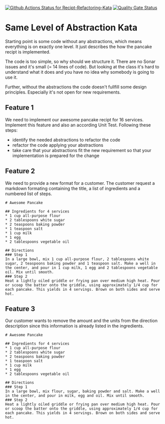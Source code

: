 [![Github Actions Status for Recipt-Refactoring-Kata](https://github.com/rolger/Recipt-Refactoring-Kata/Build/badge.svg)](https://github.com/rolger/Recipt-Refactoring-Kata/actions) [![Quality Gate Status](https://sonarcloud.io/api/project_badges/measure?project=rolger_Recipt-Refactoring-Kata&metric=alert_status)](https://sonarcloud.io/dashboard?id=rolger_Recipt-Refactoring-Kata)

# Same Level of Abstraction Kata

Starting point is some code without any abstractions, which means everything is on exactly one level. It just describes the how the pancake recipt is implemented. 

The code is too simple, so why should we structure it. There are no Sonar issues and it's small (= 14 lines of code). But looking at the class it's hard to understand what it does and you have no idea why somebody is going to use it.

Further, without the abstractions the code doesn't fullfill some design principles. Especially it's not open for new requirements.


## Feature 1
We need to implement our awesome pancake recipt for 16 services. Implement this feature and also an according Unit Test. Following these steps:

- identify the needed abstractions to refactor the code
- refactor the code applying your abstractions
- take care that your abstractions fit the new requirement so that your implementation is prepared for the change


## Feature 2
We need to provide a new format for a customer. The customer request a markdown formating containing the title, a list of ingredients and a numbered list of steps.


```
# Awesome Pancake

## Ingredients for 4 services
* 1 cup all-purpose flour
* 2 tablespoons white sugar
* 2 teaspoons baking powder 
* 1 teaspoon salt
* 1 cup milk
* 1 egg
* 2 tablespoons vegetable oil

## Directions
### Step 1
In a large bowl, mix 1 cup all-purpose flour, 2 tablespoons white sugar, 2 teaspoons baking powder and 1 teaspoon salt. Make a well in the center, and pour in 1 cup milk, 1 egg and 2 tablespoons vegetable oil. Mix until smooth.
### Step 2
Heat a lightly oiled griddle or frying pan over medium high heat. Pour or scoop the batter onto the griddle, using approximately 1/4 cup for each pancake. This yields in 4 servings. Brown on both sides and serve hot.
```

## Feature 3
Our customer wants to remove the amount and the units from the direction description since this information is already listed in the ingredients.

```
# Awesome Pancake

## Ingredients for 4 services
* 1 cup all-purpose flour
* 2 tablespoons white sugar
* 2 teaspoons baking powder 
* 1 teaspoon salt
* 1 cup milk
* 1 egg
* 2 tablespoons vegetable oil

## Directions
### Step 1
In a large bowl, mix flour, sugar, baking powder and salt. Make a well in the center, and pour in milk, egg and oil. Mix until smooth.
### Step 2
Heat a lightly oiled griddle or frying pan over medium high heat. Pour or scoop the batter onto the griddle, using approximately 1/4 cup for each pancake. This yields in 4 servings. Brown on both sides and serve hot.
```
